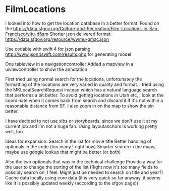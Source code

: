 # FilmLocations

I looked into how to get the location database in a better format. Found on the 
https://data.sfgov.org/Culture-and-Recreation/Film-Locations-in-San-Francisco/yitu-d5am
Shorter json delivered format: https://data.sfgov.org/resource/wwmu-gmzc.json

Use codable with swift 4 for json parsing
http://www.json4swift.com/results.php for generating model

One tableview in a navigationcontroller
Added a mapview in a uiviewcontroller to show the annotation

First tried using normal search for the locations, unfortunately the formatting of the locations are very
varied in quality and format. I tried using the MKLocalSearchRequest instead which has a natural language
search that performs a bit better. To avoid getting locations in Utah etc, I look at the coordinate when it
comes back from search and discard it if it's not within a reasonable distance from SF. I also zoom in on the
map to show the pin better.

I have decided to not use xibs or storyboards, since we don't use it at my current job and I'm not a huge fan.
Using layoutanchors is working pretty well, too.

Ideas for expansion:
Search in the list for movie title
Better handling of optionals in the code (too many ! right now)
Smarter search in the maps, maybe use google lookup that might be better (or both)

Also the two optionals that was in the technical challenge
Provide a way for the user to change the sorting of the list (Right now it's too many fields to possibly search on, I feel. Might just be needed to search on title and year?)
Cache data locally using core data (it is very quick so far anyway, it seems like it is possibly updated weekly (according to the sfgov page))
